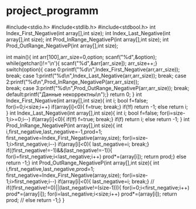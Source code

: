 # project_programm
#include<stdio.h>
#include<stdlib.h>
#include<stdbool.h>
int Index_First_Negative(int array[],int size);
int Index_Last_Negative(int array[],int size);
int Prod_InRange_NegativeP(int array[],int size);
int Prod_OutRange_NegativeP(int array[],int size);

int main(){
        int arr[100],arr_size=0,option;
        scanf("%d",&option);
        while(getchar()!='\n'){
                scanf("%d",&arr[arr_size]);
                        arr_size++;}
        switch(option){
            case 0:printf("%d\n",Index_First_Negative(arr,arr_size));
                   break;
            case 1:printf("%d\n",Index_Last_Negative(arr,arr_size));
                   break;
            case 2:printf("%d\n",Prod_InRange_NegativeP(arr,arr_size));    
                   break;
            case 3:printf("%d\n",Prod_OutRange_NegativeP(arr,arr_size));
                   break;
            default:printf("Данные некорректны\n");}
        return 0;
}
int Index_First_Negative(int array[],int size){
    int i;
    bool f=false;
    for(i=0;i<size;i++)
        if(array[i]<0){
        f=true;
        break;}
    if(!f)
        return -1;
    else
        return i;
}
int Index_Last_Negative(int array[],int size){
    int i;
    bool f=false;
    for(i=size-1;i>=0;i--)
        if(array[i]<0){
            if(!f)
            f=true;
            break;}
        if(f)
            return i;
        else
            return -1;
}
int Prod_InRange_NegativeP(int array[],int size){
    int i,first_negative,last_negative=-1,prod=1;
    first_negative=Index_First_Negative(array,size);
    for(i=size-1;i>first_negative;i--)
        if(array[i]<0){
            last_negative=i;
            break;}
        if((first_negative!=-1)&&(last_negative!=-1)){
            for(i=first_negative;i<last_negative;i++)
                prod*=(array[i]);
                return prod;}
        else    
            return -1;}
int Prod_OutRange_NegativeP(int array[],int size){
    int i,first_negative,last_negative,prod=1;
    first_negative=Index_First_Negative(array,size);
    for(i=size-1;i>first_negative;i--)
        if(array[i]<0){
            last_negative=i;
            break;}
        // if((first_negative!=0)||(last_negative!=(size-1))){
            for(i=0;i<first_negative;i++)
                        prod*=(array[i]);
            for(i=last_negative;i<size;i++)
                        prod*=(array[i]);
            return prod;
        // else return -1;}
        }
